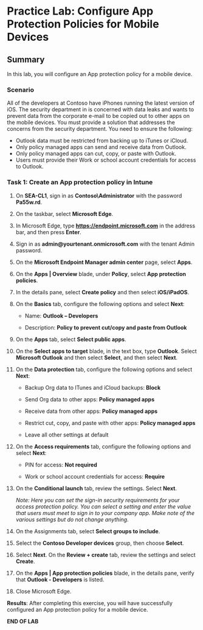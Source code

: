 # Practice Lab: Configure App Protection Policies for Mobile Devices

## Summary

In this lab, you will configure an App protection policy for a mobile device.

### Scenario

All of the developers at Contoso have iPhones running the latest version of iOS. The security department in is concerned with data leaks and wants to prevent data from the corporate e-mail to be copied out to other apps on the mobile devices. You must provide a solution that addresses the concerns from the security department. You need to ensure the following:

- Outlook data must be restricted from backing up to iTunes or iCloud.
- Only policy managed apps can send and receive data from Outlook.
- Only policy managed apps can cut, copy, or paste with Outlook.
- Users must provide their Work or school account credentials for access to Outlook.

### Task 1: Create an App protection policy in Intune

1. On **SEA-CL1**, sign in as **Contoso\\Administrator** with the password **Pa55w.rd**. 
2. On the taskbar, select **Microsoft Edge**.
3. In Microsoft Edge, type **https://endpoint.microsoft.com** in the address bar, and then press **Enter**. 
4. Sign in as **admin\@yourtenant.onmicrosoft.com** with the tenant Admin password.
5. On the **Microsoft Endpoint Manager admin center** page, select **Apps**.
6. On the **Apps | Overview** blade, under **Policy**, select **App protection policies**. 
7. In the details pane, select **Create policy** and then select **iOS/iPadOS**.
8. On the **Basics** tab, configure the following options and select **Next**:

   -   Name: **Outlook – Developers**

   -   Description: **Policy to prevent cut/copy and paste from Outlook**

9. On the **Apps** tab, select **Select public apps**.
10. On the **Select apps to target** blade, in the text box, type **Outlook**. Select **Microsoft Outlook** and then select **Select**, and then select **Next**.
11. On the **Data protection** tab, configure the following options and select **Next**:

    -   Backup Org data to ITunes and iCloud backups: **Block**

    -   Send Org data to other apps: **Policy managed apps**

    -   Receive data from other apps: **Policy managed apps**

    -   Restrict cut, copy, and paste with other apps: **Policy managed apps**

    -   Leave all other settings at default

12. On the **Access requirements** tab, configure the following options and select **Next**:

    -   PIN for access: **Not required**

    -   Work or school account credentials for access: **Require**

13. On the **Conditional launch** tab, review the settings. Select **Next**.

    _Note: Here you can set the sign-in security requirements for your access protection policy. You can select a setting and enter the value that users must meet to sign in to your company app. Make note of the various settings but do not change anything._

14. On the Assignments tab, select **Select groups to include**. 
15. Select the **Contoso Developer devices** group, then choose **Select**. 
16. Select **Next**. On the **Review + create** tab, review the settings and select **Create**. 
17. On the **Apps | App protection policies** blade, in the details pane, verify that **Outlook - Developers** is listed.
18. Close Microsoft Edge.

**Results**: After completing this exercise, you will have successfully configured an App protection policy for a mobile device.

**END OF LAB**